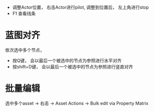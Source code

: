 

- 调整Actor位置， 右击Actor进行pilot, 调整到位置后， 左上角进行stop
- F1 查看线条

# 蓝图对齐

依次选中多个节点，
-  按Q键， 会以最后一个被选中的节点为参照进行水平对齐
-  按shift+D键， 会以最后一个被选中的节点为参照进行竖直对齐


# 批量编辑

选中多个asset -> 右击 -> Asset Actions -> Bulk edit via Property Matrix